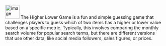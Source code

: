 <img src="https://github.com/user-attachments/assets/8674b373-7966-4e19-bbae-35923fa648b4" alt="image" width="45"/> The Higher Lower Game is a fun and simple guessing game that challenges players to guess which of two items has a higher or lower value based on a specific metric. Typically, this involves comparing the monthly search volume for popular search terms, but there are different versions that use other data, like social media followers, sales figures, or prices.


